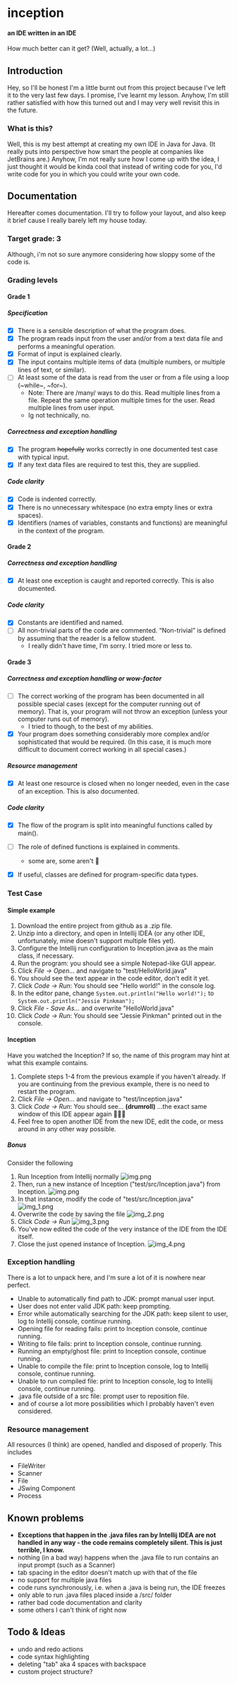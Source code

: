 # inception 
#### an IDE written in an IDE

How much better can it get? (Well, actually, a lot...)


## Introduction
Hey, so I'll be honest I'm a little burnt out from this project because I've left it
to the very last few days. I promise, I've learnt my lesson. Anyhow, I'm still rather satisfied with how this turned out and I may very well
revisit this in the future. 

### What is this?
Well, this is my best attempt at creating my own IDE in Java for Java. (It really puts into perspective how 
smart the people at companies like JetBrains are.) Anyhow, I'm not really sure how
I come up with the idea, I just thought it would be kinda cool that instead of
writing code for you, I'd write code for you in which you could write your own code.

## Documentation
Hereafter comes documentation. I'll try to follow your layout, and also keep it brief
cause I really barely left my house today.

### Target grade: 3
Although, i'm not so sure anymore considering how sloppy some of the code is.


### Grading levels
#### Grade 1
##### Specification
- [x] There is a sensible description of what the program does.
- [x] The program reads input from the user and/or from a text data file and performs a meaningful operation.
- [x] Format of input is explained clearly.
- [x] The input contains multiple items of data (multiple numbers, or
  multiple lines of text, or similar).
- [ ] At least some of the data is read from the user or from a file
  using a loop (~while~, ~for~).
    - Note: There are /many/ ways to do this. Read multiple lines
      from a file. Repeat the same operation multiple times for the
      user. Read multiple lines from user input.
    - Ig not technically, no. 
##### Correctness and exception handling
- [x] The program ~~hopefully~~ works correctly in one documented test case with typical input. 
- [x] If any text data files are required to test this, they are supplied.

##### Code clarity
- [x] Code is indented correctly.
- [x] There is no unnecessary whitespace (no extra empty lines or extra spaces).
- [x] Identifiers (names of variables, constants and functions) are meaningful in the context of the program.

#### Grade 2
##### Correctness and exception handling
- [x] At least one exception is caught and reported correctly. This is also documented.

##### Code clarity
- [x] Constants are identified and named.
- [ ] All non-trivial parts of the code are commented. “Non-trivial” is defined by assuming that the reader is a fellow student.
    - I really didn't have time, I'm sorry. I tried more or less to.

#### Grade 3
##### Correctness and exception handling or wow-factor
- [ ] The correct working of the program has been documented in all possible special cases (except for the computer running out of memory). That is, your program will not throw an exception (unless your computer runs out of memory).
  - I tried to though, to the best of my abilities.
- [x] Your program does something considerably more complex and/or sophisticated that would be required. (In this case, it is much more difficult to document correct working in all special cases.)

##### Resource management
- [x] At least one resource is closed when no longer needed, even in the case of an exception. This is also documented.

##### Code clarity
- [x] The flow of the program is split into meaningful functions called by main().
- [ ] The role of defined functions is explained in comments.
  - some are, some aren't 😬
- [x] If useful, classes are defined for program-specific data types.


### Test Case
#### Simple example
1. Download the entire project from github as a .zip file.
2. Unzip into a directory, and open in Intellij IDEA (or any other IDE, unfortunately, mine doesn't support multiple files yet).
3. Configure the Intellij run configuration to Inception.java as the main class, if necessary.
4. Run the program: you should see a simple Notepad-like GUI appear.
5. Click *File -> Open...* and navigate to "test/HelloWorld.java"
6. You should see the text appear in the code editor, don't edit it yet.
7. Click *Code -> Run*: You should see "Hello world!" in the console log.
8. In the editor pane, change `System.out.println("Hello world!");` to `System.out.println("Jessie Pinkman");`
9. Click *File - Save As...* and overwrite "HelloWorld.java" 
10. Click *Code -> Run*: You should see "Jessie Pinkman" printed out in the console.

#### Inception
Have you watched the Inception? If so, the name of this program may hint at what this example contains.
1. Complete steps 1-4 from the previous example if you haven't already. If you are continuing from the previous example, there is no need to restart the program.
2. Click *File -> Open...* and navigate to "test/Inception.java"
3. Click *Code -> Run*: You should see... **(drumroll)** ...the exact same window of this IDE appear again 🤯🤯🤯
4. Feel free to open another IDE from the new IDE, edit the code, or mess around in any other way possible.

##### Bonus
Consider the following
1. Run Inception from Intellij normally
![img.png](img/1.png)
2. Then, run a new instance of Inception ("test/src/Inception.java") from Inception.
![img.png](img/2.png)
3. In that instance, modify the code of "test/src/Inception.java" 
![img_1.png](img/3.png)
4. Overwrite the code by saving the file
![img_2.png](img/4.png)
5. Click *Code -> Run*
![img_3.png](img/5.png)
6. You've now edited the code of the very instance of the IDE from the IDE itself.
7. Close the just opened instance of Inception.
![img_4.png](img/6.png)

### Exception handling
There is a lot to unpack here, and I'm sure a lot of it is nowhere near perfect.
- Unable to automatically find path to JDK: prompt manual user input.
- User does not enter valid JDK path: keep prompting.
- Error while automatically searching for the JDK path: keep silent to user, log to Intellij console, continue running.
- Opening file for reading fails: print to Inception console, continue running.
- Writing to file fails: print to Inception console, continue running.
- Running an empty/ghost file: print to Inception console, continue running.
- Unable to compile the file: print to Inception console, log to Intellij console, continue running.
- Unable to run compiled file: print to Inception console, log to Intellij console, continue running.
- .java file outside of a src file: prompt user to reposition file. 
- and of course a lot more possibilities which I probably haven't even considered.

### Resource management
All resources (I think) are opened, handled and disposed of properly. This includes
- FileWriter
- Scanner
- File
- JSwing Component
- Process

## Known problems
- **Exceptions that happen in the .java files ran by Intellij IDEA are not handled in any way - the code remains completely silent. This is just terrible, I know.** 
- nothing (in a bad way) happens when the .java file to run contains an input prompt (such as a Scanner)
- tab spacing in the editor doesn't match up with that of the file
- no support for multiple java files
- code runs synchronously, i.e. when a .java is being run, the IDE freezes
- only able to run .java files placed inside a /src/ folder
- rather bad code documentation and clarity
- some others I can't think of right now

## Todo & Ideas 
- undo and redo actions
- code syntax highlighting
- deleting "tab" aka 4 spaces with backspace
- custom project structure?





    


